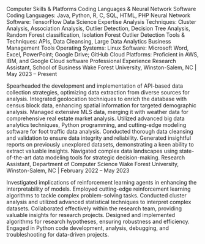 Computer Skills & Platforms
Coding Languages & Neural Network Software
Coding Languages: Java, Python, R, C, SQL, HTML, PHP
Neural Network Software: TensorFlow
Data Science Expertise
Analysis Techniques: Cluster Analysis, Association Analysis, Outlier Detection, Decision Tree Analysis, Random Forest classification, Isolation Forest Outlier Detection
Tools & Techniques: APIs, Data Cleansing, Large Data Analytics
Business Management Tools
Operating Systems: Linux
Software: Microsoft Word, Excel, PowerPoint; Google Drive; GitHub
Cloud Platforms: Proficient in AWS, IBM, and Google Cloud software
Professional Experience
Research Assistant, School of Business
Wake Forest University, Winston-Salem, NC | May 2023 – Present

Spearheaded the development and implementation of API-based data collection strategies, optimizing data extraction from diverse sources for analysis.
Integrated geolocation techniques to enrich the database with census block data, enhancing spatial information for targeted demographic analysis.
Managed extensive MLS data, merging it with weather data for comprehensive real estate market analysis.
Utilized advanced big data analytics techniques, Python programming, and cutting-edge modeling software for foot traffic data analysis.
Conducted thorough data cleansing and validation to ensure data integrity and reliability.
Generated insightful reports on previously unexplored datasets, demonstrating a keen ability to extract valuable insights.
Navigated complex data landscapes using state-of-the-art data modeling tools for strategic decision-making.
Research Assistant, Department of Computer Science
Wake Forest University, Winston-Salem, NC | February 2022 – May 2023

Investigated implications of reinforcement learning agents in enhancing the interpretability of models.
Employed cutting-edge reinforcement learning algorithms to tackle complex problem-solving tasks.
Conducted cluster analysis and utilized advanced statistical techniques to interpret complex datasets.
Collaborated effectively within the research team, providing valuable insights for research projects.
Designed and implemented algorithms for research hypotheses, ensuring robustness and efficiency.
Engaged in Python code development, analysis, debugging, and troubleshooting for data-driven projects.
